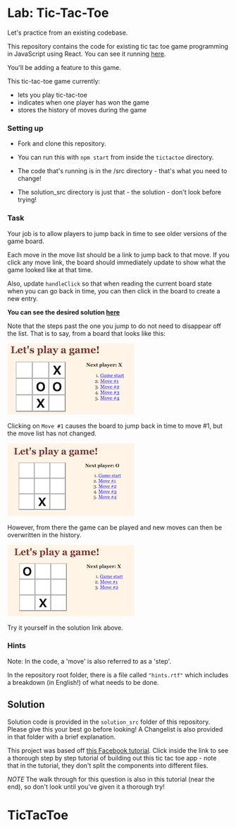# Lab: Tic-Tac-Toe

Let's practice from an existing codebase.

This repository contains the code for existing tic tac toe game programming in JavaScript using React. You can see it running [here](https://susiremondi.github.io/tictacReact/).

You'll be adding a feature to this game.

This tic-tac-toe game currently:

* lets you play tic-tac-toe
* indicates when one player has won the game
* stores the history of moves during the game

### Setting up

* Fork and clone this repository.

* You can run this with `npm start` from inside the `tictactoe` directory.

* The code that's running is in the /src directory - that's what you need to change!

* The solution_src directory is just that - the solution - don't look before trying!

### Task

Your job is to allow players to jump back in time to see older versions of the game board.

Each move in the move list should be a link to jump back to that move. If you click any move link, the board should immediately update to show what the game looked like at that time.

Also, update `handleClick` so that when reading the current board state when you can go back in time, you can then click in the board to create a new entry.

**You can see the desired solution [here](https://susiremondi.github.io/tictacSolution/)**

Note that the steps past the one you jump to do not need to disappear off the list. That is to say, from a board that looks like this:

![board](board.png)

Clicking on `Move #1` causes the board to jump back in time to move #1, but the move list has not changed.

![board 2](./board2.png)

However, from there the game can be played and new moves can then be overwritten in the history.

![board 3](./board3.png)

Try it yourself in the solution link above.


### Hints

Note: In the code, a 'move' is also referred to as a 'step'.

In the repository root folder, there is a file called `"hints.rtf"` which includes a breakdown (in English!) of what needs to be done.


## Solution

Solution code is provided in the `solution_src` folder of this repository. Please give this your best go before looking! A Changelist is also provided in that folder with a brief explanation.

This project was based off [this Facebook tutorial](https://facebook.github.io/react/tutorial/tutorial.html
). Click inside the link to see a thorough step by step tutorial of building out this tic tac toe app - note that in the tutorial, they don't split the components into different files.

*NOTE* The walk through for this question is also in this tutorial (near the end), so don't look until you've given it a thorough try!
# TicTacToe
